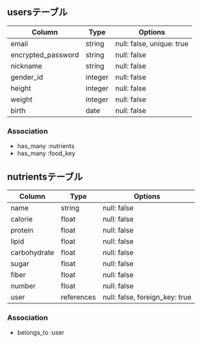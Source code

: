 ## usersテーブル

| Column             | Type    | Options                   |
| ------------------ | ------  | ------------------------- |
| email              | string  | null: false, unique: true |
| encrypted_password | string  | null: false               |
| nickname           | string  | null: false               |
| gender_id          | integer | null: false               |
| height             | integer | null: false               |
| weight             | integer | null: false               |
| birth              | date    | null: false               |

### Association
- has_many :nutrients
- has_many :food_key

## nutrientsテーブル

| Column             | Type       | Options                         |
| ------------------ | ---------- | ------------------------------- |
| name               | string     | null: false                     |
| calorie            | float      | null: false                     |
| protein            | float      | null: false                     |
| lipid              | float      | null: false                     |
| carbohydrate       | float      | null: false                     |
| sugar              | float      | null: false                     |
| fiber              | float      | null: false                     |
| number             | float      | null: false                     |
| user               | references | null: false, foreign_key: true  |

### Association
- belongs_to :user


